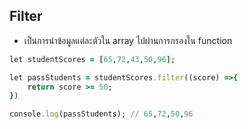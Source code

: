 ## Filter
- เป็นการนำข้อมูลแต่ละตัวใน array ไปผ่านการกรองใน function
```ruby
let studentScores = [65,72,43,50,96];

let passStudents = studentScores.filter((score) =>{
    return score >= 50;
})

console.log(passStudents); // 65,72,50,96
```
